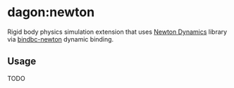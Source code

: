 # dagon:newton

Rigid body physics simulation extension that uses [Newton Dynamics](https://newtondynamics.com/forum/newton.php) library via [bindbc-newton](https://github.com/gecko0307/bindbc-newton) dynamic binding.

## Usage
TODO
